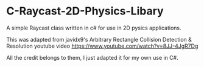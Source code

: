 # C-Raycast-2D-Physics-Libary
A simple Raycast class written in c# for use in 2D pysics applications.

This was adapted from javidx9's Arbitrary Rectangle Collision Detection & Resolution youtube video
https://www.youtube.com/watch?v=8JJ-4JgR7Dg

All the credit belongs to them, I just adapted it for my own use in C#.


